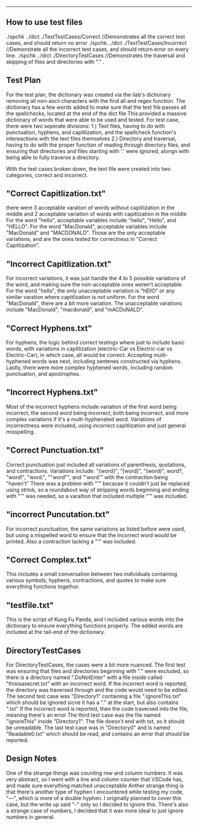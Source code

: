 ------------

How to use test files
---------------------
./spchk ../dict ./TextTestCases/Correct //Demonstrates all the correct test cases, and should return no error
./spchk ../dict ./TextTestCases/Incorrect //Demonstrate all the incorrect test cases, and should return error on every line.
./spchk ../dict ./DirectoryTestCases //Demonstrates the traversal and skipping of files and directories with "." .

Test Plan
---------
For the test plan, the dictionary was created via the ilab's dictionary removing all non-ascii characters with the find all and regex function.
The dictionary has a few words added to make sure that the test file passes all the spellchecks, located at the end of the dict file
This provided a massive dictionary of words that were able to be used and tested.
For test case, there were two seperate divisions:
1.) Text files, having to do with punctuation, hyphens, and capitlization, and the spellcheck function's intereactions with the text files themselves
2.) Directory and traversal, having to do with the proper function of reading through directory files, and ensuring that directories and files starting with '.' were ignored, alongn with being able to fully traverse a directory.

With the test cases broken down, the text file were created into two categories, correct and incorrect. 

"Correct Capitlization.txt"
--------------------------
there were 3 acceptable varation of words without capitlization in the middle and 2 acceptable variation of words with capitlization in the middle
For the word "hello", acceptable variables include "hello", "Hello", and "HELLO".
For the word "MacDonald", acceptable variables include "MacDonald" and "MACDONALD".
Those are the only acceptable variations, and are the ones tested for correctness in "Correct Capitlization".

"Incorrect Capitlization.txt"
-----------------------------
For incorrect variations, it was just handle the 4 to 5 possible variations of the word, and making sure the non-acceptable ones weren't acceptable.
For the word "hello", the only unacceptable variation is "hEllO" or any similar varation where capitlization is not uniform.
For the word "MacDonald", there are a bit more variation. The unacceptable varations include "MacDonald", "macdonald", and "mACDoNALD". 

"Correct Hyphens.txt"
---------------------
For hyphens, the logic behind correct testings where just to include basic words, with variations in capitlization (electric-Car vs Electric-car vs Electric-Car), in which case, all would be correct.
Accepting multi-hyphened words was next, including sentenes constructed via hyphens. 
Lastly, there were more complex hyphened words, including random punctuation, and apostrophes.

"Incorrect Hyphens.txt"
-----------------------
Most of the incorrect hyphens include variation of the first word being incorrect, the second word being incorrect, both being incorrect, and more complex variations if it's a multi-hyphenated word. 
Variations of incorrectness were included, using incorrect capitlization and just general misspelling.

"Correct Punctuation.txt"
-------------------------
Correct punctuation just included all variations of parenthesis, quotations, and contractions. Variations include:
"{word}", "[word]", "(word)", word?, "word!", "word.", ""word"", and "'word'" with the contraction being "haven't"
There was a problem with "'" because it couldn't just be replaced using strtok, so a roundabout way of stripping words beginning and ending with "'" was needed, so a varaition that included multiple "'" was included.

"incorrect Puncutation.txt"
---------------------------
For incorrect punctuation, the same variations as listed before were used, but using a mispelled word to ensure that the incorrect word would be printed. Also a contraction lacking a "'" was included.

"Correct Complex.txt"
---------------------
This includes a small conversation between two individuals containing various symbols, hyphens, contractions, and quotes to make sure everything functions togethor.

"testfile.txt"
-----------------
This is the script of Kung Fu Panda, and I included various words into the dictionary to ensure everything functions properly. The added words are included at the tail-end of the dictionary. 

DirectoryTestCases
------------------
For DirectoryTestCases, the cases were a bit more nuanced. 
The first test was ensuring that files and directories beginning with "." were excluded, so there is a directory named ".DoNotEnter" with a file inside called "thisisasecret.txt" with an incorrect word.
If the incorrect word is reported, the directory was traversed through and the code would need to be edited.
The second test case was "Directory1" containing a file ".IgnoreThis.txt" which should be ignored sicne it has a "." at the start, but also contains ".txt" If the incorrect word is reported, then the code traversed into the file, meaning there's an error
The third test case was the file named "ignoreThis" inside "Directory1". The file doesn't end with txt, so it should be unreadable.
The last test case was in "Directory0" and is named "Readable0.txt" which should be read, and contains an error that should be reported.

Design Notes
------------
One of the strange things was counting row and column numbers. It was very abstract, so I went with a line and column counter that VSCode has, and made sure everything matched unacceptable
Anther strange thing is that there's another type of hyphen I encountered while testing my code, "—", which is more of a double hyphen. I originally planned to cover this case, but the write up said "-" only so I decided to ignore this.
There's also a strange case of numbers, I decided that it was more ideal to just ignore numbers in general. 
